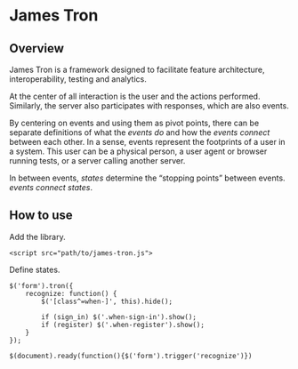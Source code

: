James Tron
=============

Overview
--------

James Tron is a framework designed to facilitate feature architecture, interoperability,
testing and analytics.

At the center of all interaction is the user and the actions performed. Similarly, the server also
participates with responses, which are also events.

By centering on events and using them as pivot points, there can be separate definitions of what
the *events _do_* and how the *events _connect_* between each other.
In a sense, events represent the footprints of a user in a system. This user can be a physical person,
a user agent or browser running tests, or a server calling another server.

In between events, *states* determine the “stopping points” between events. *events _connect_ states*.


How to use
--------

Add the library.

    <script src="path/to/james-tron.js">

Define states.

    $('form').tron({
        recognize: function() {
            $('[class^=when-]', this).hide();                 
        
            if (sign_in) $('.when-sign-in').show();                
            if (register) $('.when-register').show();                        
        }
    });

    $(document).ready(function(){$('form').trigger('recognize')})

